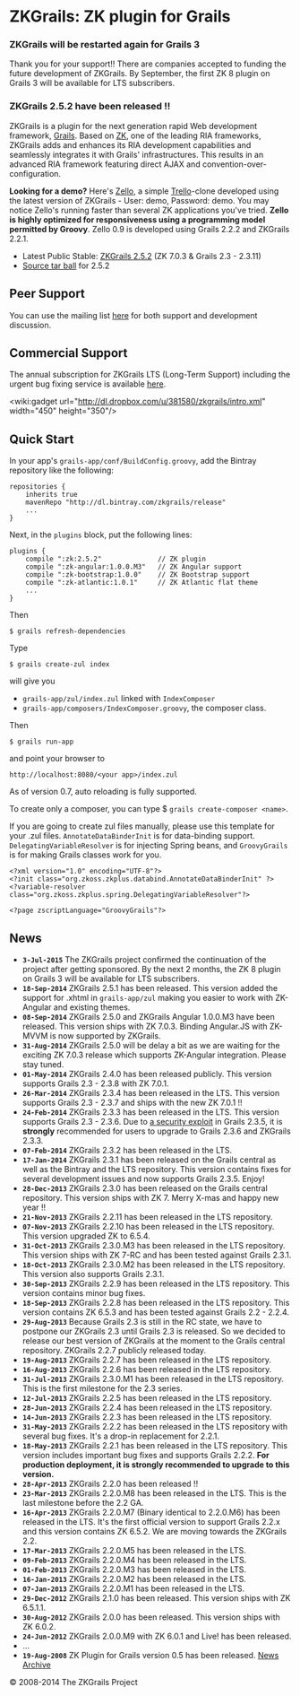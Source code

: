 # ZKGrails: ZK plugin for Grails #

### ZKGrails will be restarted again for Grails 3 ###

Thank you for your support!! There are companies accepted to funding the future development of ZKGrails. By September, the first ZK 8 plugin on Grails 3 will be available for LTS subscribers.

### ZKGrails 2.5.2 have been released !! ###

ZKGrails is a plugin for the next generation rapid Web development framework, [Grails](http://grails.org). Based on [ZK](http://zkoss.org), one of the leading RIA frameworks, ZKGrails adds and enhances its RIA development capabilities and seamlessly integrates it with Grails' infrastructures. This results in an advanced RIA framework featuring direct AJAX and convention-over-configuration.

**Looking for a demo?** Here's [Zello](http://zello.herokuapp.com/), a simple [Trello](http://trello.com)-clone developed using the latest version of ZKGrails - User: demo, Password: demo. You may notice Zello's running faster than several ZK applications you've tried. **Zello is highly optimized for responsiveness using a programming model permitted by Groovy**. Zello 0.9 is developed using Grails 2.2.2 and ZKGrails 2.2.1.

  * Latest Public Stable: [ZKGrails 2.5.2](http://repo.grails.org/grails/plugins/org/grails/plugins/zk/2.5.2/zk-2.5.2.zip) (ZK 7.0.3 & Grails 2.3 - 2.3.11)
  * [Source tar ball](https://docs.google.com/uc?export=download&id=0Bwd9Z7DnyqupM09XbWdMRUZuTE0) for 2.5.2

## Peer Support ##

You can use the mailing list [here](http://groups.google.com/group/zk-grails-user) for both support and development discussion.

## Commercial Support ##

The annual subscription for ZKGrails LTS (Long-Term Support) including the urgent bug fixing service is available [here](http://zkgrails.tumblr.com/premium-support).

&lt;wiki:gadget url="http://dl.dropbox.com/u/381580/zkgrails/intro.xml" width="450" height="350"/&gt;

## Quick Start ##
In your app's `grails-app/conf/BuildConfig.groovy`, add the Bintray repository like the following:
```
repositories {
    inherits true
    mavenRepo "http://dl.bintray.com/zkgrails/release"
    ...
}
```

Next, in the `plugins` block, put the following lines:
```
plugins {
    compile ":zk:2.5.2"              // ZK plugin
    compile ":zk-angular:1.0.0.M3"   // ZK Angular support
    compile ":zk-bootstrap:1.0.0"    // ZK Bootstrap support
    compile ":zk-atlantic:1.0.1"     // ZK Atlantic flat theme
    ...
}
```

Then
```
$ grails refresh-dependencies
```

Type
```
$ grails create-zul index
```
will give you
  * `grails-app/zul/index.zul` linked with `IndexComposer`
  * `grails-app/composers/IndexComposer.groovy`, the composer class.

Then
```
$ grails run-app
```

and point your browser to
```
http://localhost:8080/<your app>/index.zul
```

As of version 0.7, auto reloading is fully supported.

To create only a composer, you can type $ `grails create-composer <name>`.

If you are going to create zul files manually, please use this template for your .zul files. `AnnotateDataBinderInit` is for data-binding support. `DelegatingVariableResolver` is for injecting Spring beans, and `GroovyGrails` is for making Grails classes work for you.

```
<?xml version="1.0" encoding="UTF-8"?>
<?init class="org.zkoss.zkplus.databind.AnnotateDataBinderInit" ?>
<?variable-resolver class="org.zkoss.zkplus.spring.DelegatingVariableResolver"?>

<?page zscriptLanguage="GroovyGrails"?>
```

## News ##
  * **`3-Jul-2015`** The ZKGrails project confirmed the continuation of the project after getting sponsored. By the next 2 months, the ZK 8 plugin on Grails 3 will be available for LTS subscribers.
  * **`18-Sep-2014`** ZKGrails 2.5.1 has been released. This version added the support for .xhtml in `grails-app/zul` making you easier to work with ZK-Angular and existing themes.
  * **`08-Sep-2014`** ZKGrails 2.5.0 and ZKGrails Angular 1.0.0.M3 have been released. This version ships with ZK 7.0.3. Binding Angular.JS with ZK-MVVM is now supported by ZKGrails.
  * **`31-Aug-2014`** ZKGrails 2.5.0 will be delay a bit as we are waiting for the exciting ZK 7.0.3 release which supports ZK-Angular integration. Please stay tuned.
  * **`01-May-2014`** ZKGrails 2.4.0 has been released publicly. This version supports Grails 2.3 - 2.3.8 with ZK 7.0.1.
  * **`26-Mar-2014`** ZKGrails 2.3.4 has been released in the LTS. This version supports Grails 2.3 - 2.3.7 and ships with the new ZK 7.0.1 !!
  * **`24-Feb-2014`** ZKGrails 2.3.3 has been released in the LTS. This version supports Grails 2.3 - 2.3.6. Due to [a security exploit](http://cxsecurity.com/issue/WLB-2014020172) in Grails 2.3.5, it is **strongly** recommended for users to upgrade to Grails 2.3.6 and ZKGrails 2.3.3.
  * **`07-Feb-2014`** ZKGrails 2.3.2 has been released in the LTS.
  * **`17-Jan-2014`** ZKGrails 2.3.1 has been released on the Grails central as well as the Bintray and the LTS repository. This version contains fixes for several development issues and now supports Grails 2.3.5. Enjoy!
  * **`28-Dec-2013`** ZKGrails 2.3.0 has been released on the Grails central repository. This version ships with ZK 7. Merry X-mas and happy new year !!
  * **`21-Nov-2013`** ZKGrails 2.2.11 has been released in the LTS repository.
  * **`07-Nov-2013`** ZKGrails 2.2.10 has been released in the LTS repository. This version upgraded ZK to 6.5.4.
  * **`31-Oct-2013`** ZKGrails 2.3.0.M3 has been released in the LTS repository. This version ships with ZK 7-RC and has been tested against Grails 2.3.1.
  * **`18-Oct-2013`** ZKGrails 2.3.0.M2 has been released in the LTS repository. This version also supports Grails 2.3.1.
  * **`30-Sep-2013`** ZKGrails 2.2.9 has been released in the LTS repository. This version contains minor bug fixes.
  * **`18-Sep-2013`** ZKGrails 2.2.8 has been released in the LTS repository. This version contains ZK 6.5.3 and has been tested against Grails 2.2 - 2.2.4.
  * **`29-Aug-2013`** Because Grails 2.3 is still in the RC state, we have to postpone our ZKGrails 2.3 until Grails 2.3 is released. So we decided to release our best version of ZKGrails at the moment to the Grails central repository. ZKGrails 2.2.7 publicly released today.
  * **`19-Aug-2013`** ZKGrails 2.2.7 has been released in the LTS repository.
  * **`16-Aug-2013`** ZKGrails 2.2.6 has been released in the LTS repository.
  * **`31-Jul-2013`** ZKGrails 2.3.0.M1 has been released in the LTS repository. This is the first milestone for the 2.3 series.
  * **`12-Jul-2013`** ZKGrails 2.2.5 has been released in the LTS repository.
  * **`28-Jun-2013`** ZKGrails 2.2.4 has been released in the LTS repository.
  * **`14-Jun-2013`** ZKGrails 2.2.3 has been released in the LTS repository.
  * **`31-May-2013`** ZKGrails 2.2.2 has been released in the LTS repository with several bug fixes. It's a drop-in replacement for 2.2.1.
  * **`18-May-2013`** ZKGrails 2.2.1 has been released in the LTS repository. This version includes important bug fixes and supports Grails 2.2.2. **For production deployment, it is strongly recommended to upgrade to this version.**
  * **`28-Apr-2013`** ZKGrails 2.2.0 has been released !!
  * **`23-Mar-2013`** ZKGrails 2.2.0.M8 has been released in the LTS. This is the last milestone before the 2.2 GA.
  * **`16-Apr-2013`** ZKGrails 2.2.0.M7 (Binary identical to 2.2.0.M6) has been released in the LTS. It's the first official version to support Grails 2.2.x and this version contains ZK 6.5.2. We are moving towards the ZKGrails 2.2.
  * **`17-Mar-2013`** ZKGrails 2.2.0.M5 has been released in the LTS.
  * **`09-Feb-2013`** ZKGrails 2.2.0.M4 has been released in the LTS.
  * **`01-Feb-2013`** ZKGrails 2.2.0.M3 has been released in the LTS.
  * **`16-Jan-2013`** ZKGrails 2.2.0.M2 has been released in the LTS.
  * **`07-Jan-2013`** ZKGrails 2.2.0.M1 has been released in the LTS.
  * **`29-Dec-2012`** ZKGrails 2.1.0 has been released. This version ships with ZK 6.5.1.1.
  * **`30-Aug-2012`** ZKGrails 2.0.0 has been released. This version ships with ZK 6.0.2.
  * **`24-Jun-2012`** ZKGrails 2.0.0.M9 with ZK 6.0.1 and Live! has been released.
  * ...
  * **`19-Aug-2008`** ZK Plugin for Grails version 0.5 has been released.
[News Archive](NewsArchive.md)

© 2008-2014 The ZKGrails Project